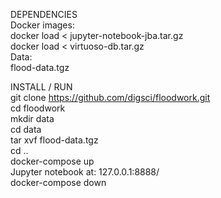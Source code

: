 DEPENDENCIES  
Docker images:  
docker load < jupyter-notebook-jba.tar.gz  
docker load < virtuoso-db.tar.gz  
Data:  
flood-data.tgz  


INSTALL / RUN  
git clone https://github.com/digsci/floodwork.git  
cd floodwork   
mkdir data   
cd data  
tar xvf flood-data.tgz  
cd ..  
docker-compose up  
Jupyter notebook at: 127.0.0.1:8888/  
docker-compose down  
